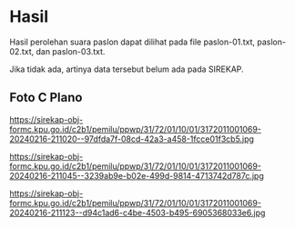 # Hasil

Hasil perolehan suara paslon dapat dilihat pada file paslon-01.txt, paslon-02.txt, dan paslon-03.txt.

Jika tidak ada, artinya data tersebut belum ada pada SIREKAP.

## Foto C Plano

https://sirekap-obj-formc.kpu.go.id/c2b1/pemilu/ppwp/31/72/01/10/01/3172011001069-20240216-211020--97dfda7f-08cd-42a3-a458-1fcce01f3cb5.jpg

https://sirekap-obj-formc.kpu.go.id/c2b1/pemilu/ppwp/31/72/01/10/01/3172011001069-20240216-211045--3239ab9e-b02e-499d-9814-4713742d787c.jpg

https://sirekap-obj-formc.kpu.go.id/c2b1/pemilu/ppwp/31/72/01/10/01/3172011001069-20240216-211123--d94c1ad6-c4be-4503-b495-6905368033e6.jpg
